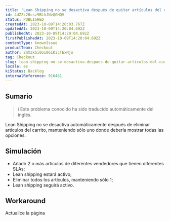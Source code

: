 ```yaml
---
title: 'Lean Shipping no se desactiva después de quitar artículos del carrito'
id: 4dZZz28csz9BLhJNvQGHQV
status: PUBLISHED
createdAt: 2023-10-09T14:20:03.767Z
updatedAt: 2023-10-09T14:20:04.692Z
publishedAt: 2023-10-09T14:20:04.692Z
firstPublishedAt: 2023-10-09T14:20:04.692Z
contentType: knownIssue
productTeam: Checkout
author: 2mXZkbi0oi061KicTExNjo
tag: Checkout
slug: lean-shipping-no-se-desactiva-despues-de-quitar-articulos-del-carrito
locale: es
kiStatus: Backlog
internalReference: 916461
---
```


## Sumario

>ℹ️ Este problema conocido ha sido traducido automáticamente del inglés.


Lean Shipping no se desactiva automáticamente después de eliminar artículos del carrito, manteniendo sólo uno donde debería mostrar todas las opciones.


##

## Simulación



- Añadir 2 o más artículos de diferentes vendedores que tienen diferentes SLAs;
- Lean shipping estará activo;
- Eliminar todos los artículos, manteniendo sólo 1;
- Lean shipping seguirá activo.



## Workaround


Actualice la página




